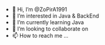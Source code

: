 - 👋 Hi, I’m @ZoPirA1991
- 👀 I’m interested in Java & BackEnd
- 🌱 I’m currently learning Java
- 💞️ I’m looking to collaborate on 
- 📫 How to reach me ...

<!---
ZoPirA1991/ZoPirA1991 is a ✨ special ✨ repository because its `README.md` (this file) appears on your GitHub profile.
You can click the Preview link to take a look at your changes.
--->
